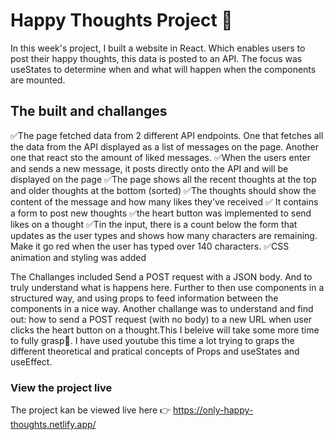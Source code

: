 # Happy Thoughts Project 💌
In this week's project, I built a website in React. Which enables users to post their happy thoughts, this data is posted to an API. The focus was useStates to determine when and what will happen when the components are mounted.

## The built and challanges
✅The page fetched data from 2 different API endpoints. One that fetches all the data from the API displayed as a list of messages on the page. Another one that react sto the amount of liked messages. ✅When the users enter and sends a new message, it posts directly onto the API and will be displayed on the page ✅The page shows all the recent thoughts at the top and older thoughts at the bottom (sorted) ✅The thoughts should show the content of the message and how many likes they've received ✅ It contains a form to post new thoughts ✅the heart button was implemented to send likes on a thought ✅Tin the input, there is a count below the form that updates as the user types and shows how many characters are remaining. Make it go red when the user has typed over 140 characters. ✅CSS animation and styling was added

The Challanges included Send a POST request with a JSON body. And to truly understand what is happens here. Further to then use components in a structured way, and using props to feed information between the components in a nice way. Another challange was to understand and find out: how to send a POST request (with no body) to a new URL when user clicks the heart button on a thought.This I beleive will take some more time to fully grasp🤯. I have used youtube this time a lot trying to graps the different theoretical and pratical concepts of Props and useStates and useEffect.

### View the project live
The project kan be viewed live here 👉 https://only-happy-thoughts.netlify.app/
